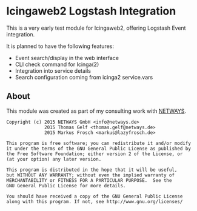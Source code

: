 Icingaweb2 Logstash Integration
===============================

This is a very early test module for Icingaweb2, offering Logstash Event integration.

It is planned to have the following features:
* Event search/display in the web interface
* CLI check command for Icinga(2)
* Integration into service details
* Search configuration coming from icinga2 service.vars

## About

This module was created as part of my consulting work with [NETWAYS](http://www.netways.de).

    Copyright (c) 2015 NETWAYS GmbH <info@netways.de>
                  2015 Thomas Gelf <thomas.gelf@netways.de>
                  2015 Markus Frosch <markus@lazyfrosch.de>

    This program is free software; you can redistribute it and/or modify
    it under the terms of the GNU General Public License as published by
    the Free Software Foundation; either version 2 of the License, or
    (at your option) any later version.

    This program is distributed in the hope that it will be useful,
    but WITHOUT ANY WARRANTY; without even the implied warranty of
    MERCHANTABILITY or FITNESS FOR A PARTICULAR PURPOSE.  See the
    GNU General Public License for more details.

    You should have received a copy of the GNU General Public License
    along with this program. If not, see http://www.gnu.org/licenses/
